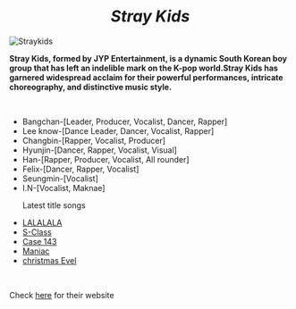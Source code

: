 <html>
<head>
<style>
h1 {
  text-align: center;
}
</style>
</head>
<body>
  <i><h1>Stray Kids</h1></i>
  <img src="https://lv2-cdn.azureedge.net/straykids/0611021d714948388f19cce9635539ce-09%20%EB%8B%A8%EC%B2%B4-1_019_13971-F2.jpg" alt="Straykids">
  <b><p>Stray Kids, formed by JYP Entertainment, is a dynamic South Korean boy group that has left an indelible mark on the K-pop world.Stray Kids has garnered widespread acclaim for their powerful performances, intricate choreography, and distinctive music style.</p></b>
  <br>
  <ul>
    <li>Bangchan-[Leader, Producer, Vocalist, Dancer, Rapper]</li>
    <li>Lee know-[Dance Leader, Dancer, Vocalist, Rapper]</li>
    <li>Changbin-[Rapper, Vocalist, Producer]</li>
    <li>Hyunjin-[Dancer, Rapper, Vocalist, Visual]</li>
    <li>Han-[Rapper, Producer, Vocalist, All rounder]</li>
    <li>Felix-[Dancer, Rapper, Vocalist]</li>
    <li>Seungmin-[Vocalist]</li>
    <li>I.N-[Vocalist, Maknae]</li>
    </ul>
    <ul>
      <p>Latest title songs</p>
      <li> <a href="https://youtu.be/dBDkYofMUs4?si=CvKo3W7gwPnc9NV2">LALALALA</a></li>
      <li> <a href="https://youtu.be/JsOOis4bBFg?si=Y2OI-B2_fEogt4Eg">S-Class</a></li>
      <li> <a href="https://youtu.be/jYSlpC6Ud2A?si=Ot9VUSD83o1MbbT3">Case 143</a></li>
      <li> <a href="https://youtu.be/OvioeS1ZZ7o?si=M5rtbp-ZPKycOkxk">Maniac</a></li>
      <li> <a href="https://youtu.be/57n4dZAPxNY?si=dGEyd9ilQL9r_P97">christmas Evel</a></li>
      </ul>
  <br>
   <p>Check <a href="https://straykids.jype.com/"> <u>here</u></a> for their website</p>
      </body>
</html>
